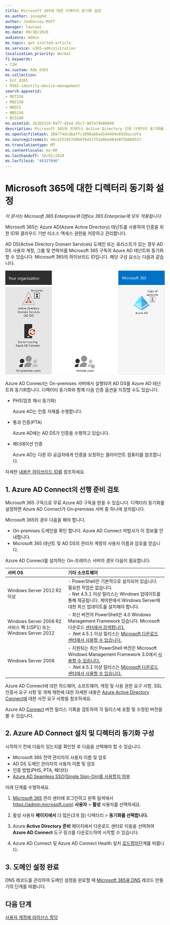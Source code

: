 ```yaml
---
title: Microsoft 365에 대한 디렉터리 동기화 설정
ms.author: josephd
author: JoeDavies-MSFT
manager: laurawi
ms.date: 09/30/2020
audience: Admin
ms.topic: get-started-article
ms.service: o365-administration
localization_priority: Normal
f1.keywords:
- CSH
ms.custom: Adm_O365
ms.collection:
- Ent_O365
- M365-identity-device-management
search.appverid:
- MET150
- MOE150
- MED15
- MBS150
- BCS160
ms.assetid: 1b3b5318-6977-42ed-b5c7-96fa74b08846
description: Microsoft 365와 프레미스 Active Directory 간에 디렉터리 동기화를 설정하는 방법을 알아보십시오.
ms.openlocfilehash: 308774dcdbaffc1096ab6ad144484e6920accdfa
ms.sourcegitcommit: 04c4252457d9b976d31f53e0ba404e8f5b80d527
ms.translationtype: MT
ms.contentlocale: ko-KR
ms.lasthandoff: 10/01/2020
ms.locfileid: "48327096"
---
```

# <a name="set-up-directory-synchronization-for-microsoft-365"></a>Microsoft 365에 대한 디렉터리 동기화 설정

*이 문서는 Microsoft 365 Enterprise와 Office 365 Enterprise에 모두 적용됩니다.*

Microsoft 365는 Azure AD(Azure Active Directory) 테넌트를 사용하여 인증을 위한 ID와 클라우드 기반 리소스 액세스 권한을 저장하고 관리합니다. 

AD DS(Active Directory Domain Services) 도메인 또는 포리스트가 있는 경우 AD DS 사용자 계정, 그룹 및 연락처를 Microsoft 365 구독의 Azure AD 테넌트와 동기화할 수 있습니다. Microsoft 365의 하이브리드 ID입니다. 해당 구성 요소는 다음과 같습니다.

![Microsoft 365의 디렉터리 동기화 구성 요소](../media/about-microsoft-365-identity/hybrid-identity.png)

Azure AD Connect는 On-premises 서버에서 실행되어 AD DS를 Azure AD 테넌트와 동기화합니다. 디렉터리 동기화와 함께 다음 인증 옵션을 지정할 수도 있습니다.

- PHS(암호 해시 동기화)

  Azure AD는 인증 자체를 수행합니다.

- 통과 인증(PTA)

  Azure AD에는 AD DS가 인증을 수행하고 있습니다.

- 페더레이션 인증

  Azure AD는 다른 ID 공급자에게 인증을 요청하는 클라이언트 컴퓨터를 참조합니다.

자세한 [내용은 하이브리드 ID를](plan-for-directory-synchronization.md) 참조하세요.
  
## <a name="1-review-prerequisites-for-azure-ad-connect"></a>1. Azure AD Connect의 선행 준비 검토

Microsoft 365 구독으로 무료 Azure AD 구독을 받을 수 있습니다. 디렉터리 동기화를 설정하면 Azure AD Connect가 On-premises 서버 중 하나에 설치됩니다.
  
Microsoft 365의 경우 다음을 해야 합니다.
  
- On-premises 도메인을 확인 합니다. Azure AD Connect 마법사가 이 정보를 안내합니다.
- Microsoft 365 테넌트 및 AD DS의 관리자 계정의 사용자 이름과 암호를 얻습니다.

Azure AD Connect를 설치하는 On-프레미스 서버의 경우 다음이 필요합니다.
  
|**서버 OS**|**기타 소프트웨어**|
|:-----|:-----|
|Windows Server 2012 R2 이상 | - PowerShell은 기본적으로 설치되어 있습니다. 필요한 작업은 없습니다.  <br> - Net 4.5.1 이상 릴리스는 Windows 업데이트를 통해 제공됩니다. 제어판에서 Windows Server에 대한 최신 업데이트를 설치해야 합니다. |
|Windows Server 2008 R2 서비스 팩 1(SP1) 또는 Windows Server 2012 | - 최신 버전의 PowerShell은 4.0 Windows Management Framework 있습니다. Microsoft 다운로드 [센터에서 검색합니다.](https://go.microsoft.com/fwlink/p/?LinkId=717996)  <br> - .Net 4.5.1 이상 릴리스는 [Microsoft 다운로드 센터에서 사용할 수 있습니다.](https://go.microsoft.com/fwlink/p/?LinkId=717996) |
|Windows Server 2008 | - 지원되는 최신 PowerShell 버전은 Microsoft Windows Management Framework 3.0에서 [사용할 수 있습니다.](https://go.microsoft.com/fwlink/p/?LinkId=717996)  <br> - .Net 4.5.1 이상 릴리스는 [Microsoft 다운로드 센터에서 사용할 수 있습니다.](https://go.microsoft.com/fwlink/p/?LinkId=717996) |

Azure AD Connect에 대한 하드웨어, 소프트웨어, 계정 및 사용 권한 요구 사항, SSL 인증서 요구 사항 및 개체 제한에 대한 자세한 내용은 [Azure Active Directory Connect에](https://docs.microsoft.com/azure/active-directory/hybrid/how-to-connect-install-prerequisites) 대한 사전 요구 사항을 참조하세요.
  
Azure AD [Connect](https://docs.microsoft.com/azure/active-directory/hybrid/reference-connect-version-history) 버전 릴리스 기록을 검토하여 각 릴리스에 포함 및 수정된 버전을 볼 수 있습니다.

## <a name="2-install-azure-ad-connect-and-configure-directory-synchronization"></a>2. Azure AD Connect 설치 및 디렉터리 동기화 구성

시작하기 전에 다음이 있는지를 확인한 후 다음을 선택해야 할 수 있습니다.

- Microsoft 365 전역 관리자의 사용자 이름 및 암호
- AD DS 도메인 관리자의 사용자 이름 및 암호
- 인증 방법(PHS, PTA, 페더타)
- [Azure AD Seamless SSO(Single Sign-On)를 사용할지 여부](https://docs.microsoft.com/azure/active-directory/hybrid/how-to-connect-sso)

아래 단계를 수행하세요.

1. [Microsoft 365](https://admin.microsoft.com) 관리 센터에 로그인하고 왼쪽 탐색에서 https://admin.microsoft.com) **사용자** \> **활성** 사용자를 선택하세요.
2. 활성 사용자 **페이지에서** 더 많은(3개 점) 디렉터리  \> **동기화를 선택합니다.**
  
3. Azure **Active Directory 준비** 페이지에서 다운로드 센터로 이동을 선택하여 **Azure AD Connect** 도구 링크를 다운로드하여 시작할 수 있습니다. 
4. Azure AD Connect 및 Azure AD Connect Health 설치 [로드맵의](https://docs.microsoft.com/azure/active-directory/hybrid/how-to-connect-install-roadmap)단계를 따릅니다.

## <a name="3-finish-setting-up-domains"></a>3. 도메인 설정 완료

DNS 레코드를 관리하여 도메인 설정을 완료할 때 [Microsoft 365용 DNS](https://docs.microsoft.com/office365/admin/get-help-with-domains/create-dns-records-at-any-dns-hosting-provider) 레코드 만들기의 단계를 따릅니다.

## <a name="next-step"></a>다음 단계

[사용자 계정에 라이선스 할당](assign-licenses-to-user-accounts.md)
